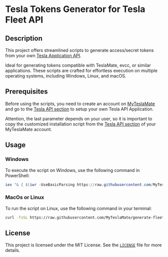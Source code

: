 # Tesla Tokens Generator for Tesla Fleet API

## Description
This project offers streamlined scripts to generate access/secret tokens from your own [Tesla Application API](https://developer.tesla.com/docs/fleet-api).

Ideal for generating tokens compatible with TeslaMate, evcc, or similar applications. These scripts are crafted for effortless execution on multiple operating systems, including Windows, Linux, and macOS.

## Prerequisites

Before using the scripts, you need to create an account on [MyTeslaMate](https://app.myteslamate.com/) and go to the [Tesla API section](https://app.myteslamate.com/tesla) to setup your own Tesla API Application.

Attention, the last parameter depends on your user, so it is important to copy the customized installation script from the [Tesla API section](https://app.myteslamate.com/tesla) of your MyTeslaMate account.

## Usage

### Windows
To execute the script on Windows, use the following command in PowerShell:

```powershell
iex "& { $(iwr -UseBasicParsing https://raw.githubusercontent.com/MyTeslaMate/generate-fleet-tokens/refs/heads/main/tokens.ps1) } REPLACE_WITH_YOUR_CUSTOM_DOMAIN"
```

### MacOs or Linux
To run the script on Linux, use the following command in your terminal:

```bash
curl -fsSL https://raw.githubusercontent.com/MyTeslaMate/generate-fleet-tokens/refs/heads/main/tokens.sh | bash -s -- REPLACE_WITH_YOUR_CUSTOM_DOMAIN
```


## License
This project is licensed under the MIT License. See the [`LICENSE`](LICENCE.md) file for more details.